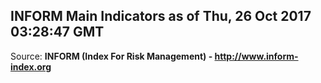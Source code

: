 ## INFORM Main Indicators as of Thu, 26 Oct 2017 03:28:47 GMT

Source: **INFORM (Index For Risk Management) - http://www.inform-index.org**